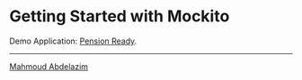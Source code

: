 # Getting Started with Mockito
Demo Application: [Pension Ready](https://github.com/MahmoudAbdelazim/Pluralsight-Java-Spring-Track/tree/main/5-%20Java%20Testing/4-%20Getting%20Started%20with%20Mockito/pension-ready).


<hr>

[Mahmoud Abdelazim](https://github.com/MahmoudAbdelazim)